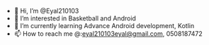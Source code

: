 - 👋 Hi, I’m @Eyal210103
- 👀 I’m interested in Basketball and Android
- 🌱 I’m currently learning Advance Android development, Kotlin
- 📫 How to reach me @:eyal210103eyal@gmail.com, 0508187472

<!---
Eyal210103/Eyal210103 is a ✨ special ✨ repository because its `README.md` (this file) appears on your GitHub profile.
You can click the Preview link to take a look at your changes.
--->

